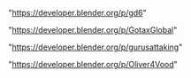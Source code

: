 "https://developer.blender.org/p/gd6"

"https://developer.blender.org/p/GotaxGlobal"

"https://developer.blender.org/p/gurusattaking"

"https://developer.blender.org/p/Oliver4Vood"

 
 
